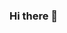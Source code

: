 ### Hi there 👋

<!--
**SammuelSilva/SammuelSilva** is a ✨ _special_ ✨ repository because its `README.md` (this file) appears on your GitHub profile.

### This is Fernando Roldán!

[![Github](https://img.shields.io/badge/-Github-000?style=flat&logo=Github&logoColor=white)](https://github.com/SammuelSilva)
[![Linkedin](https://img.shields.io/badge/-LinkedIn-blue?style=flat&logo=Linkedin&logoColor=white)](https://www.linkedin.com/in/sammuel-ramos-405859163/)

Welcome to my Github page! I am Sammuel and I am currently finishing my Computer Science degree at the Federal University of Ouro Preto!

#### 🔭 Things I am currently working on: 
- **Finish my Computer Science Degree 
- ***Hardware Development for Neural Network acceleration on Smart Cameras
- Taking online courses about: DataBase, Data Science and Machine Learning

#### :muscle: Things I am challenging myself with:
- Waking up earlier to make good use of the day (~~Well, most of the days~~ 😄)
- Coding at least 4 hours a day
- Exercising 2 days a week (~~Trying to get to 3 days, but it's hard for some people~~)
- Improving my CV with some education apart from university

#### :computer: Programming languages and tools: 
- ***Python
- ***C/C++
- ***Java
- ***VHDL
- ***SQL

<br />

<div><p>My overview: </p></div>
![SammuelSilva's github stats](https://github-readme-stats.vercel.app/api?username=SammuelSilva&show_icons=true)
<br \>
